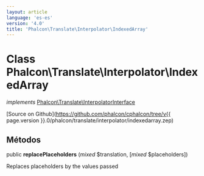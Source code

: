 ```yaml
---
layout: article
language: 'es-es'
version: '4.0'
title: 'Phalcon\Translate\Interpolator\IndexedArray'
---
```

# Class **Phalcon\Translate\Interpolator\IndexedArray**

*implements* [Phalcon\Translate\InterpolatorInterface](Phalcon_Translate_InterpolatorInterface)

[Source on Github](https://github.com/phalcon/cphalcon/tree/v{{ page.version }}.0/phalcon/translate/interpolator/indexedarray.zep)

## Métodos

public **replacePlaceholders** (*mixed* $translation, [*mixed* $placeholders])

Replaces placeholders by the values passed